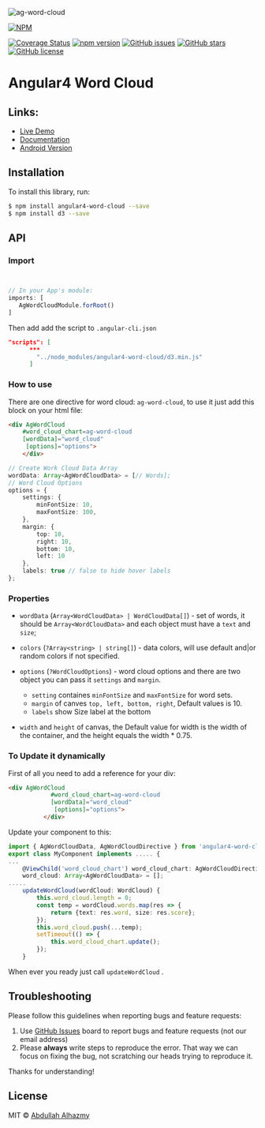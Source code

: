 ![ag-word-cloud](https://user-images.githubusercontent.com/4659608/30762233-d4a36136-9fe9-11e7-8788-831558cae077.png)

[![NPM](https://nodei.co/npm/angular4-word-cloud.png?compact=true)](https://nodei.co/npm/angular4-word-cloud/)


[![Coverage Status](https://coveralls.io/repos/github/alhazmy13/Angular4-word-cloud/badge.svg?branch=master)](https://coveralls.io/github/alhazmy13/Angular4-word-cloud?branch=master)
[![npm version](https://badge.fury.io/js/angular4-word-cloud.svg)](http://badge.fury.io/js/angular4-word-cloud)
[![GitHub issues](https://img.shields.io/github/issues/alhazmy13/angular4-word-cloud.svg)](https://github.com/mattlewis92/angular-calendar/issues)
[![GitHub stars](https://img.shields.io/github/stars/alhazmy13/angular4-word-cloud.svg)](https://github.com/alhazmy13/angular4-word-cloud/stargazers)
[![GitHub license](https://img.shields.io/badge/license-MIT-blue.svg)](https://raw.githubusercontent.com/alhazmy13/angular4-word-cloud/master/LICENSE)


# Angular4 Word Cloud
## Links:

+ [Live Demo](https://embed.plnkr.co/hSoU4QbvVmKCdnG9Tw1h/)
+ [Documentation](https://alhazmy13.github.io/Angular4-word-cloud/index.html)
+ [Android Version](https://github.com/alhazmy13/AndroidWordCloud)


## Installation

To install this library, run:

```bash
$ npm install angular4-word-cloud --save
$ npm install d3 --save
```

## API

### Import
```typescript


// In your App's module:
imports: [
   AgWordCloudModule.forRoot()
]
```

Then add add the script to `.angular-cli.json`


```json
"scripts": [
      ***
        "../node_modules/angular4-word-cloud/d3.min.js"
      ]
```

### How to use
There are one directive for word cloud: `ag-word-cloud`, to use it just add this block on your html file:

```html
<div AgWordCloud 
	#word_cloud_chart=ag-word-cloud 
	[wordData]="word_cloud"
	 [options]="options">
	</div>
```


```.ts
// Create Work Cloud Data Array
wordData: Array<AgWordCloudData> = [// Words];
// Word Cloud Options
options = {
	settings: {
		minFontSize: 10,
		maxFontSize: 100,
	},
	margin: {
		top: 10,
		right: 10,
		bottom: 10,
		left: 10
	},
	labels: true // false to hide hover labels
};
```

### Properties


- `wordData` (`Array<WordCloudData> | WordCloudData[]`) -  set of words, it should be `Array<WordCloudData>` and each object must have a `text` and `size`;
- `colors` (`?Array<string> | string[]`) - data colors, will use default and|or random colors if not specified.
- `options` (`?WordCloudOptions`) - word cloud options and there are two object you can pass it `settings` and `margin`.
    - `setting` containes `minFontSize` and `maxFontSize` for word sets.
    - `margin` of canves `top, left, bottom, right`, Default values is 10.
    - `labels` show Size label at the bottom

- `width` and `height` of canvas, the Default value for width is the width of the container, and the height equals the width * 0.75.

### To Update it dynamically 
First of all you need to add a reference for your div:

```html
<div AgWordCloud
          	#word_cloud_chart=ag-word-cloud
          	[wordData]="word_cloud"
          	 [options]="options">
          </div>
```

Update your component to this:

```.ts
import { AgWordCloudData, AgWordCloudDirective } from 'angular4-word-cloud';
export class MyComponent implements ..... {
...
	@ViewChild('word_cloud_chart') word_cloud_chart: AgWordCloudDirective;
	word_cloud: Array<AgWordCloudData> = [];
.....
	updateWordCloud(wordCloud: WordCloud) {
		this.word_cloud.length = 0;
		const temp = wordCloud.words.map(res => {
			return {text: res.word, size: res.score};
		});
    	this.word_cloud.push(...temp);
		setTimeout(() => {
			this.word_cloud_chart.update();
		});
	}
```

When ever you ready just call `updateWordCloud` .
## Troubleshooting

Please follow this guidelines when reporting bugs and feature requests:

1. Use [GitHub Issues](https://github.com/alhazmy13/Angular4-word-cloud/issues) board to report bugs and feature requests (not our email address)
2. Please **always** write steps to reproduce the error. That way we can focus on fixing the bug, not scratching our heads trying to reproduce it.

Thanks for understanding!

## License

MIT © [Abdullah Alhazmy](mailto:me@alhazmy13.net)
